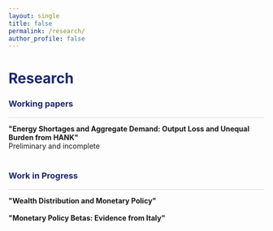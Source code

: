 ```yaml
---
layout: single
title: false
permalink: /research/
author_profile: false
---
```

<h1 style="color:rgb(27,39,113);">Research</h1> 

<h3 style="color:rgb(27,39,113);">Working papers</h3> 

<hr style = "height:0.5px;border-width:0;color:gray;background-color:rgb(216,216,216)">

**"Energy Shortages and Aggregate Demand: Output Loss and Unequal Burden from HANK"**<br> 
Preliminary and incomplete <br> 
<br> 

<h3 style="color:rgb(27,39,113);">Work in Progress</h3> 

<hr style = "height:0.5px;border-width:0;color:gray;background-color:rgb(216,216,216)">

**"Wealth Distribution and Monetary Policy"**<br> 
<br> 
**"Monetary Policy Betas: Evidence from Italy"**<br> 
<br> 

  <br>
    <br>
      <br>
        <br>
          <br>
            <br>
              <br>
                <br>
                  <br>
                    <br>
